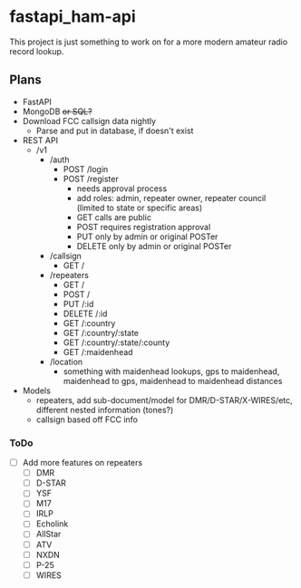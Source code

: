 # fastapi_ham-api

This project is just something to work on for a more modern amateur radio record lookup.

## Plans

- FastAPI
- MongoDB ~~or SQL?~~
- Download FCC callsign data nightly
  - Parse and put in database, if doesn't exist
- REST API
  - /v1
    - /auth
      - POST /login
      - POST /register
        - needs approval process
        - add roles: admin, repeater owner, repeater council (limited to state or specific areas)
        - GET calls are public
        - POST requires registration approval
        - PUT only by admin or original POSTer
        - DELETE only by admin or original POSTer
    - /callsign
      - GET /
    - /repeaters
      - GET /
      - POST /
      - PUT /:id
      - DELETE /:id
      - GET /:country
      - GET /:country/:state
      - GET /:country/:state/:county
      - GET /:maidenhead
    - /location
      - something with maidenhead lookups, gps to maidenhead, maidenhead to gps, maidenhead to maidenhead distances
- Models
  - repeaters, add sub-document/model for DMR/D-STAR/X-WIRES/etc, different nested information (tones?)
  - callsign based off FCC info

### ToDo

- [ ] Add more features on repeaters
  - [ ] DMR
  - [ ] D-STAR
  - [ ] YSF
  - [ ] M17
  - [ ] IRLP
  - [ ] Echolink
  - [ ] AllStar
  - [ ] ATV
  - [ ] NXDN
  - [ ] P-25
  - [ ] WIRES